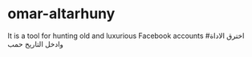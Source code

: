 # omar-altarhuny
It is a tool for hunting old and luxurious Facebook accounts 
#اخترق الاداة وادخل التاريخ حمب
